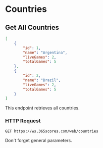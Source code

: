 # Countries

## Get All Countries

```json
[
    {
        "id": 1,
        "name": "Argentina",
        "liveGames": 2,
        "totalGames": 5
    },
    {
        "id": 2,
        "name": "Brazil",
        "liveGames": 2,
        "totalGames": 5
    }
]
```

This endpoint retrieves all countries.

### HTTP Request

`GET https://ws.365scores.com/web/countries`

<aside class="notice">
Don't forget general parameters.
</aside>
